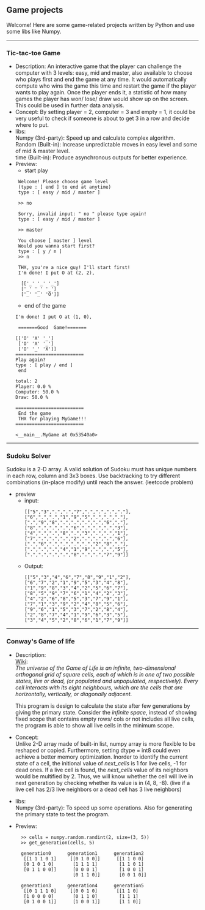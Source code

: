 ## Game projects

Welcome! Here are some game-related projects written by Python and use some libs like Numpy.

---

  ### Tic-tac-toe Game
  * Description:
    An interactive game that the player can challenge the computer with 3 levels: easy, mid and master,
    also available to choose who plays first and end the game at any time.
    It would automatically compute who wins the game this time and restart the game if the player wants to play again.
    Once the player ends it, a statistic of how many games the player has won/ lose/ draw would show up on the screen. 
    This could be used in further data analysis.
  * Concept:
    By setting player = 2, computer = 3 and empty = 1, it could be very useful to check if someone is about to get 3 in a row
    and decide where to put.
  * libs:   
    Numpy (3rd-party):  Speed up and calculate complex algorithm.   
    Random (Built-in):  Increase unpredictable moves in easy level and some of mid & master level.   
    time (Built-in): Produce asynchronous outputs for better experience.   
  * Preview:
      * start play
     ```
      Welcome! Please choose game level
      (type : [ end ] to end at anytime)
      type : [ easy / mid / master ]
      
      >> no
      
      Sorry, invalid input: " no " please type again!
      type : [ easy / mid / master ]
       
      >> master
       
      You choose [ master ] level
      Would you wanna start first?
      type : [ y / n ]
      >> n

      THX, you're a nice guy! I'll start first!
      I'm done! I put O at (2, 2),

       [['_' '_' '_']
       ['_' '_' '_']
       ['_' '_' 'O']]
    ```
    * end of the game
    ```
    I'm done! I put O at (1, 0),

     =======Good  Game!=======

    [['O' 'X' '_']
     ['O' 'X' '_']
     ['O' '_' 'X']]
    =========================
    Play again?
    type : [ play / end ]
     end

    total: 2
    Player: 0.0 %
    Computer: 50.0 %
    Draw: 50.0 %

    =========================
     End the game
     THX for playing MyGame!!!
    =========================

    <__main__.MyGame at 0x53540a0>
    ```
---

### Sudoku Solver
Sudoku is a 2-D array. A valid solution of Sudoku must has unique numbers in each row, column and 3x3 boxes.
Use backtracking to try different combinations (in-place modify) until reach the answer. (leetcode problem)
* preview
  * input:
    ```
    [["5","3",".",".","7",".",".",".","."],
    ["6",".",".","1","9","5",".",".","."],
    [".","9","8",".",".",".",".","6","."],
    ["8",".",".",".","6",".",".",".","3"],
    ["4",".",".","8",".","3",".",".","1"],
    ["7",".",".",".","2",".",".",".","6"],
    [".","6",".",".",".",".","2","8","."],
    [".",".",".","4","1","9",".",".","5"],
    [".",".",".",".","8",".",".","7","9"]]
    ```
  * Output:
    ```
    [["5","3","4","6","7","8","9","1","2"],
    ["6","7","2","1","9","5","3","4","8"],
    ["1","9","8","3","4","2","5","6","7"],
    ["8","5","9","7","6","1","4","2","3"],
    ["4","2","6","8","5","3","7","9","1"],
    ["7","1","3","9","2","4","8","5","6"],
    ["9","6","1","5","3","7","2","8","4"],
    ["2","8","7","4","1","9","6","3","5"],
    ["3","4","5","2","8","6","1","7","9"]]
    ```
---

  ### Conway's Game of life
  * Description:  
    [Wiki](https://en.wikipedia.org/wiki/Conway%27s_Game_of_Life):  
    *The universe of the Game of Life is an infinite, two-dimensional orthogonal grid of square cells, each of which is in one of two possible states, live or dead, (or populated and unpopulated, respectively). Every cell interacts with its eight neighbours, which are the cells that are horizontally, vertically, or diagonally adjacent.*
    
    This program is design to calculate the state after few generations by giving the primary state. Consider the *infinite space*, instead of showing fixed scope that contains empty rows/ cols or not includes all live cells, the program is able to show all live cells in the minimum scope.
    
  * Concept:  
    Unlike 2-D array made of built-in list, numpy array is more flexible to be reshaped or copied. Furthermore, setting dtype = int8 could even achieve a better memory optimization.
    Inorder to identify the current state of a cell, the initional value of *next_cells* is 1 for live cells, -1 for dead ones. If a live cell is found, the *next_cells* value of its neighbors would be multified by 2. Thus, we will know whether the cell will live in next generation by checking whether its value is in (4, 8, -8). (live if a live cell has 2/3 live neighbors or a dead cell has 3 live neighbors)
    
  * libs:   
    Numpy (3rd-party): To speed up some operations. Also for generating the primary state to test the program.
  * Preview:
    ```
      >> cells = numpy.random.randint(2, size=(3, 5))
      >> get_generation(cells, 5)
      
      generation0      generation1      generation2
       [[1 1 1 0 1]     [[0 1 0 0]]      [[1 1 0 0]
       [0 1 0 1 0]       [1 1 1 1]        [1 1 0 1]
       [0 1 1 0 0]]      [0 0 0 1]        [1 0 0 1]
                         [0 1 1 0]]       [0 0 1 0]]

      generation3      generation4      generation5
       [[0 1 1 1 0]     [[0 0 1 0]       [[1 1 0]
       [1 0 0 0 0]       [0 1 1 0]        [1 1 1]
       [0 1 0 0 1]]      [1 0 0 1]]       [1 1 0]]    
      ```

